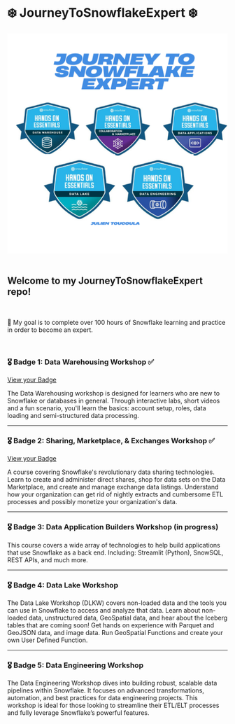 # ❄️ JourneyToSnowflakeExpert ❄️

<div align="center">
  <img src="./JourneyToSnowflakeExpert-Banner.png" alt="Journey to Snowflake Expert Banner" width="600" />
</div>

<br>

## Welcome to my JourneyToSnowflakeExpert repo!
<br>

🎯 My goal is to complete over 100 hours of Snowflake learning and practice in order to become an expert.

<br>

### 🎖 Badge 1: Data Warehousing Workshop ✅
[View your Badge](./Badge%201/Badge%201.pdf)

The Data Warehousing workshop is designed for learners who are new to Snowflake or databases in general. 
Through interactive labs, short videos and a fun scenario, you'll learn the basics: account setup, roles, data loading and semi-structured data processing.

---

### 🎖 Badge 2: Sharing, Marketplace, & Exchanges Workshop ✅ 
[View your Badge](./Badge%202/Badge%202.pdf)

A course covering Snowflake's revolutionary data sharing technologies. Learn to create and administer direct shares, shop for data sets on the Data Marketplace, and create and manage exchange data listings. Understand how your organization can get rid of nightly extracts and cumbersome ETL processes and possibly monetize your organization's data. 

---

### 🎖 Badge 3: Data Application Builders Workshop (in progress)

This course covers a wide array of technologies to help build applications that use Snowflake as a back end. Including: Streamlit (Python), SnowSQL, REST APIs, and much more. 

---

### 🎖 Badge 4: Data Lake Workshop

The Data Lake Workshop (DLKW) covers non-loaded data and the tools you can use in Snowflake to access and analyze that data. Learn about non-loaded data, unstructured data, GeoSpatial data, and hear about the Iceberg tables that are coming soon! Get hands on experience with Parquet and GeoJSON data, and image data. Run GeoSpatial Functions and create your own User Defined Function.

---

### 🎖 Badge 5: Data Engineering Workshop

The Data Engineering Workshop dives into building robust, scalable data pipelines within Snowflake. It focuses on advanced transformations, automation, and best practices for data engineering projects. This workshop is ideal for those looking to streamline their ETL/ELT processes and fully leverage Snowflake’s powerful features.
